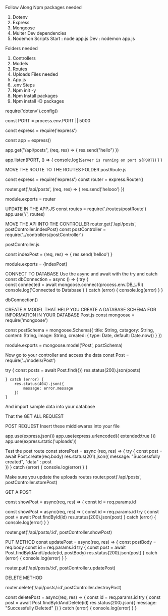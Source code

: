 Follow Along
Npm packages needed
1.	Dotenv
2.	Express
3.	Mongoose
4.	Multer
Dev dependencies 
1.	Nodemon
Scripts 
Start : node app.js
Dev : nodemon app.js

Folders needed
1.	Controllers
2.	Models
3.	Routes
4.	Uploads
Files needed 
1.	App.js
2.	.env
Steps
1.	Npm init -y 
2.	Npm Install packages
3.	Npm install -D packages

require('dotenv').config()

const PORT = process.env.PORT || 5000

const express = require('express')

const app = express()

app.get("/api/posts",  (req, res) => {
    res.send("hello")
})

app.listen(PORT, () => {
    console.log(`Server is running on port ${PORT}`)
} )


MOVE THE ROUTE TO THE ROUTES FOLDER
postRoute.js

const express = require('express')
const router = express.Router()

router.get('/api/posts', (req, res) => {
    res.send('helooo')
})

module.exports = router

UPDATE IN THE APP.JS
const routes = require('./routes/postRoute')
app.use('/', routes)

MOVE THE API INTO THE CONTROLLER
router.get('/api/posts', postController.indexPost)
const postController =  require('../controllers/postController')

postController.js

const indexPost = (req, res) => {
    res.send('helloo')
}

module.exports = {indexPost}


CONNECT TO DATABASE
Use the async and await  with the try and catch
const dbConnection = async () => {
    try {    
    const connected = await mongoose.connect(process.env.DB_URI)
    console.log('Connected to Database')
    } catch (error) {
        console.log(error)
    }
} 

dbConnection()

CREATE A MODEL THAT HELP YOU CREATE A DATABASE SCHEMA FOR INFORMATION IN YOUR DATABASE
Post.js
const mongoose = require('mongoose')

const postSchema = mongoose.Schema({
    title: String,
    catagory: String,
    content: String,
    image: String,
    created: {
        type: Date,
        default: Date.now()
    }
})

module.exports = mongoose.model('Post', postSchema)



Now go to your controller and access the  data 
const Post = require('../models/Post')

 try {
        const posts = await Post.find({})
        res.status(200).json(posts)

    } catch (error) {
        res.status(404).json({
            message: error.message
        })
    }
And import sample data into your database

That the GET ALL REQUEST

POST REQUEST
Insert these middlewares into your file

app.use(express.json())
app.use(express.urlencoded({ extended:true }))
app.use(express.static('uploads'))


Test the post route
const storePost = async (req, res) => {
    try {
        const post = await Post.create(req.body)
        res.status(201).json({
            message: "Successfully created",
            "data" : post            
        })
    } catch (error) {
        console.log(error)
    }
}

Make sure you update the uploads routes
router.post('/api/posts', postController.storePost)




GET A POST

const showPost = async(req, res) => {
        const id  = req.params.id

const showPost = async(req, res) => {
    const id = req.params.id
    try {
        const post = await Post.findById(id)
        res.status(200).json(post)
    } catch (error) {
        console.log(error)
    }
}

router.get('/api/posts/:id', postController.showPost)


PUT METHOD 
const updatePost = async(req, res) => {
    const postBody = req.body
    const id  = req.params.id
    try {
        const post = await Post.findByIdAndUpdate(id, postBody)
        res.status(200).json(post)
    } catch (error) {
        console.log(error)
    }
}

router.put('/api/posts/:id', postController.updatePost)
	
DELETE METHOD

router.delete('/api/posts/:id',postController.destroyPost)

const deletePost = async(req, res) => {
    const id = req.params.id
    try {
        const post = await Post.findByIdAndDelete(id)
        res.status(200).json({
            message: "Successfully Deleted"
        })
    } catch (error) {
        console.log(error)
    }
}


